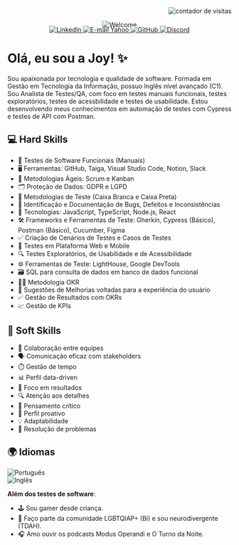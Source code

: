 <!-- Contador de visitas alinhado à direita -->
<p align="right">
  <img src="https://komarev.com/ghpvc/?username=joyce-cervantes&color=ff69b4&style=flat-square" alt="contador de visitas" />
</p>  

<!-- Imagem centralizada -->
<p align="center" style="margin-bottom: -20px;">
  <img src="https://github.com/joyce-cervantes/imagens-privadas/blob/main/welcome.png?raw=true" alt="Welcome" />
</p>  


<!-- Badges de redes sociais -->
<p align="center">
  <a href="https://www.linkedin.com/in/joyce-santana-cervantes/" target="_blank">
    <img src="https://img.shields.io/badge/LinkedIn-0077B5?style=for-the-badge&logo=linkedin&logoColor=white" alt="LinkedIn" />
  </a>
  <a href="mailto:joyce.cervantes@yahoo.com" target="_blank">
    <img src="https://img.shields.io/badge/Yahoo%20Mail-6001D2?style=for-the-badge&logo=yahoo&logoColor=white" alt="E-mail Yahoo" />
  </a>
  <a href="https://github.com/joyce-cervantes" target="_blank">
    <img src="https://img.shields.io/badge/GitHub-100000?style=for-the-badge&logo=github&logoColor=white" alt="GitHub" />
  </a>
  <a href="https://discord.com/users/joyce_cervantes" target="_blank">
    <img src="https://img.shields.io/badge/Discord-5865F2?style=for-the-badge&logo=discord&logoColor=white" alt="Discord" />
  </a>
</p>  


# Olá, eu sou a Joy! ✨  


Sou apaixonada por tecnologia e qualidade de software. Formada em Gestão em Tecnologia da Informação, possuo Inglês nível avançado (C1).  
Sou Analista de Testes/QA, com foco em testes manuais funcionais, testes exploratórios, testes de acessbilidade e testes de usabilidade. Estou desenvolvendo meus conhecimentos em automação de testes com Cypress e testes de API com Postman.


## 💻 Hard Skills  


- 🔧 Testes de Software Funcionais (Manuais)  
- 🖥️ Ferramentas: GitHub, Taiga, Visual Studio Code, Notion, Slack  
- 📜 Metodologias Ágeis: Scrum e Kanban  
- 🗂️ Proteção de Dados: GDPR e LGPD  
- 📐 Metodologias de Teste (Caixa Branca e Caixa Preta)  
- 🐞 Identificação e Documentação de Bugs, Defeitos e Inconsistências  
- 🔧 Tecnologias: JavaScript, TypeScript, Node.js, React  
- 🛠️ Frameworks e Ferramentas de Teste: Gherkin, Cypress (Básico), Postman (Básico), Cucumber, Figma
- ✅ Criação de Cenários de Testes e Casos de Testes  
- 📱 Testes em Plataforma Web e Mobile  
- 🔍 Testes Exploratórios, de Usabilidade e de Acessibilidade  
- ⚙️ Ferramentas de Teste: LightHouse, Google DevTools
- 🗃️ SQL para consulta de dados em banco de dados funcional  
- 🧑‍💻 Metodologia OKR  
- 🧠 Sugestões de Melhorias voltadas para a experiência do usuário  
- ✅ Gestão de Resultados com OKRs
- 📈 Gestão de KPIs  


## 🌟 Soft Skills  

- 🤝 Colaboração entre equipes
- 🗣️ Comunicação eficaz com stakeholders
- ⏱️ Gestão de tempo  
- 📊 Perfil data-driven  
- 🎯 Foco em resultados  
- 🔍 Atenção aos detalhes  
- 🧠 Pensamento crítico  
- 🚀 Perfil proativo  
- 💡 Adaptabilidade  
- 🧩 Resolução de problemas 


## 🌍 Idiomas  

![Português](https://img.shields.io/badge/Português-Nativo-green?style=for-the-badge)  
![Inglês](https://img.shields.io/badge/Inglês-Avançado-blue?style=for-the-badge)


**Além dos testes de software**:  

- 🕹️ Sou gamer desde criança.  
- 🌈 Faço parte da comunidade LGBTQIAP+ (Bi) e sou neurodivergente (TDAH).  
- 🎧 Amo ouvir os podcasts Modus Operandi e O Turno da Noite.   
